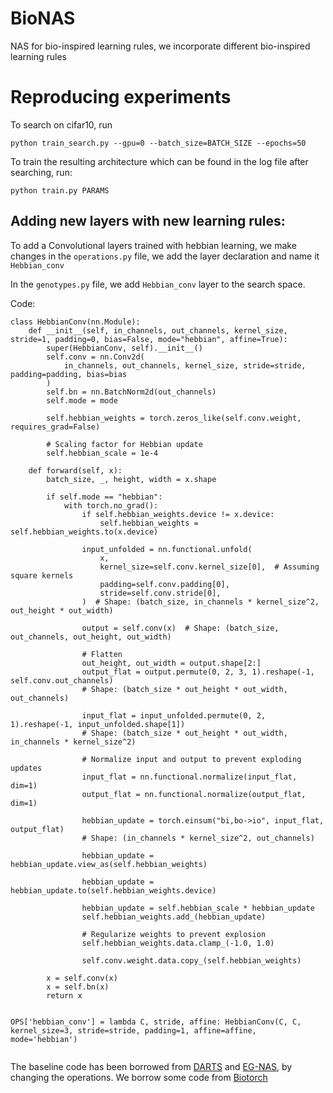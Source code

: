 # BioNAS
NAS for bio-inspired learning rules, we incorporate different bio-inspired learning rules 

# Reproducing experiments

To search on cifar10, run 
```
python train_search.py --gpu=0 --batch_size=BATCH_SIZE --epochs=50
```

To train the resulting architecture which can be found in the log file after searching, run:

```
python train.py PARAMS
```

## Adding new layers with new learning rules:
To add a Convolutional layers trained with hebbian learning, we make changes in the `operations.py` file, we add the layer declaration and name it `Hebbian_conv`

In the `genotypes.py` file, we add `Hebbian_conv` layer to the search space.

Code: 

```
class HebbianConv(nn.Module):
    def __init__(self, in_channels, out_channels, kernel_size, stride=1, padding=0, bias=False, mode="hebbian", affine=True):
        super(HebbianConv, self).__init__()
        self.conv = nn.Conv2d(
            in_channels, out_channels, kernel_size, stride=stride, padding=padding, bias=bias
        )
        self.bn = nn.BatchNorm2d(out_channels)
        self.mode = mode

        self.hebbian_weights = torch.zeros_like(self.conv.weight, requires_grad=False)

        # Scaling factor for Hebbian update
        self.hebbian_scale = 1e-4

    def forward(self, x):
        batch_size, _, height, width = x.shape

        if self.mode == "hebbian":
            with torch.no_grad():
                if self.hebbian_weights.device != x.device:
                    self.hebbian_weights = self.hebbian_weights.to(x.device)

                input_unfolded = nn.functional.unfold(
                    x,
                    kernel_size=self.conv.kernel_size[0],  # Assuming square kernels
                    padding=self.conv.padding[0],
                    stride=self.conv.stride[0],
                )  # Shape: (batch_size, in_channels * kernel_size^2, out_height * out_width)

                output = self.conv(x)  # Shape: (batch_size, out_channels, out_height, out_width)

                # Flatten
                out_height, out_width = output.shape[2:]
                output_flat = output.permute(0, 2, 3, 1).reshape(-1, self.conv.out_channels)
                # Shape: (batch_size * out_height * out_width, out_channels)

                input_flat = input_unfolded.permute(0, 2, 1).reshape(-1, input_unfolded.shape[1])
                # Shape: (batch_size * out_height * out_width, in_channels * kernel_size^2)

                # Normalize input and output to prevent exploding updates
                input_flat = nn.functional.normalize(input_flat, dim=1)
                output_flat = nn.functional.normalize(output_flat, dim=1)

                hebbian_update = torch.einsum("bi,bo->io", input_flat, output_flat)
                # Shape: (in_channels * kernel_size^2, out_channels)

                hebbian_update = hebbian_update.view_as(self.hebbian_weights)

                hebbian_update = hebbian_update.to(self.hebbian_weights.device)

                hebbian_update = self.hebbian_scale * hebbian_update
                self.hebbian_weights.add_(hebbian_update)

                # Regularize weights to prevent explosion
                self.hebbian_weights.data.clamp_(-1.0, 1.0)

                self.conv.weight.data.copy_(self.hebbian_weights)

        x = self.conv(x)
        x = self.bn(x)
        return x


OPS['hebbian_conv'] = lambda C, stride, affine: HebbianConv(C, C, kernel_size=3, stride=stride, padding=1, affine=affine, mode='hebbian')


```


The baseline code has been borrowed from [DARTS](https://github.com/quark0/darts) and [EG-NAS](https://github.com/caicaicheng/EG-NAS), by changing the operations. We borrow some code from [Biotorch](https://github.com/jsalbert/biotorch)
